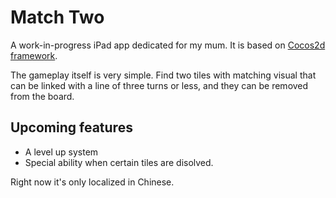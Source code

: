 Match Two
=========

A work-in-progress iPad app dedicated for my mum. 
It is based on [Cocos2d framework](https://github.com/cocos2d/cocos2d-iphone).

The gameplay itself is very simple. Find two tiles with matching visual that can be linked with a line of three turns or less, and they can be removed from the board.

Upcoming features
-----------------
-	A level up system
-	Special ability when certain tiles are disolved.

Right now it's only localized in Chinese.
